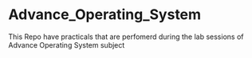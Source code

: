 # Advance_Operating_System
This Repo have practicals that are perfomerd during the lab sessions of Advance Operating System subject
